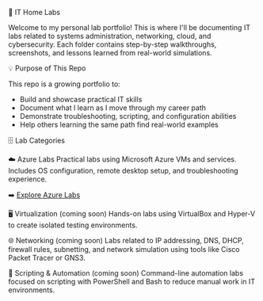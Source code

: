 🧪 IT Home Labs

Welcome to my personal lab portfolio! This is where I'll be documenting IT labs related to systems administration, networking, cloud, and cybersecurity. Each folder contains step-by-step walkthroughs, screenshots, and lessons learned from real-world simulations.

💡 Purpose of This Repo

This repo is a growing portfolio to:
* Build and showcase practical IT skills
* Document what I learn as I move through my career path
* Demonstrate troubleshooting, scripting, and configuration abilities
* Help others learning the same path find real-world examples

🗄️ Lab Categories

☁️ Azure Labs
Practical labs using Microsoft Azure VMs and services. Includes OS configuration, remote desktop setup, and troubleshooting experience.

➡️ [Explore Azure Labs](./Azure/)

🖥️ Virtualization (coming soon)
Hands-on labs using VirtualBox and Hyper-V to create isolated testing environments.

🌐 Networking (coming soon)
Labs related to IP addressing, DNS, DHCP, firewall rules, subnetting, and network simulation using tools like Cisco Packet Tracer or GNS3.

🤖 Scripting & Automation (coming soon)
Command-line automation labs focused on scripting with PowerShell and Bash to reduce manual work in IT environments.